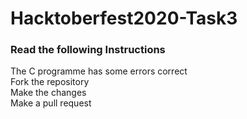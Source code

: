 # Hacktoberfest2020-Task3

### Read the following Instructions

The C programme has some errors correct<br>
Fork the repository<br>
Make the changes<br>
Make a pull request
